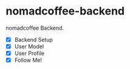 # nomadcoffee-backend

nomadcoffee Backend.

- [x] Backend Setup
- [x] User Model
- [x] User Profile
- [x] Follow Me!